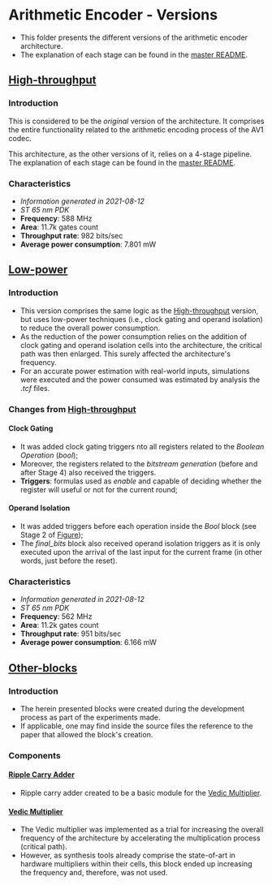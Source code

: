 # Arithmetic Encoder - Versions
- This folder presents the different versions of the arithmetic encoder architecture.
- The explanation of each stage can be found in the [master README](https://github.com/tuliopereirab/arithmetic-encoder-av1).

## [High-throughput](https://github.com/tuliopereirab/arithmetic-encoder-av1/tree/master/rtl/entropy-encoder)

### Introduction

This is considered to be the _original_ version of the architecture. It comprises the entire functionality related to the arithmetic encoding process of the AV1 codec.

This architecture, as the other versions of it, relies on a 4-stage pipeline. The explanation of each stage can be found in the [master README](https://github.com/tuliopereirab/arithmetic-encoder-av1).

### Characteristics
- _Information generated in 2021-08-12_
- _ST 65 nm PDK_
- **Frequency**: 588 MHz
- **Area**: 11.7k gates count
- **Throughput rate**: 982 bits/sec
- **Average power consumption**: 7.801 mW

## [Low-power](https://github.com/tuliopereirab/arithmetic-encoder-av1/tree/master/rtl/entropy-encoder-lp)

### Introduction

- This version comprises the same logic as the [High-throughput](https://github.com/tuliopereirab/arithmetic-encoder-av1/tree/master/rtl/entropy-encoder) version, but uses low-power techniques (i.e., clock gating and operand isolation) to reduce the overall power consumption.
- As the reduction of the power consumption relies on the addition of clock gating and operand isolation cells into the architecture, the critical path was then enlarged. This surely affected the architecture's frequency.
- For an accurate power estimation with real-world inputs, simulations were executed and the power consumed was estimated by analysis the _.tcf_ files.

### Changes from [High-throughput](https://github.com/tuliopereirab/arithmetic-encoder-av1/tree/master/rtl/entropy-encoder)
#### Clock Gating
- It was added clock gating triggers nto all registers related to the _Boolean Operation_ (_bool_);
- Moreover, the registers related to the _bitstream generation_ (before and after Stage 4) also received the triggers.
- **Triggers**: formulas used as _enable_ and capable of deciding whether the register will useful or not for the current round;
#### Operand Isolation
- It was added triggers before each operation inside the _Bool_ block (see Stage 2 of [Figure](https://github.com/tuliopereirab/arithmetic-encoder-av1/blob/master/Project/images/Architecture-Stage_2.jpg));
- The _final_bits_ block also received operand isolation triggers as it is only executed upon the arrival of the last input for the current frame (in other words, just before the reset).

### Characteristics
- _Information generated in 2021-08-12_
- _ST 65 nm PDK_
- **Frequency**: 562 MHz
- **Area**: 11.2k gates count
- **Throughput rate**: 951 bits/sec
- **Average power consumption**: 6.166 mW

## [Other-blocks](https://github.com/tuliopereirab/arithmetic-encoder-av1/tree/master/rtl/other-blocks)

### Introduction
- The herein presented blocks were created during the development process as part of the experiments made.
- If applicable, one may find inside the source files the reference to the paper that allowed the block's creation.  

### Components
#### [Ripple Carry Adder](https://github.com/tuliopereirab/arithmetic-encoder-av1/tree/master/rtl/other-blocks/ripple_carry_adder)
- Ripple carry adder created to be a basic module for the [Vedic Multiplier](https://github.com/tuliopereirab/arithmetic-encoder-av1/tree/master/rtl/other-blocks/vedic-multiplier).

#### [Vedic Multiplier](https://github.com/tuliopereirab/arithmetic-encoder-av1/tree/master/rtl/other-blocks/vedic-multiplier)
- The Vedic multiplier was implemented as a trial for increasing the overall frequency of the architecture by accelerating the multiplication process (critical path).
- However, as synthesis tools already comprise the state-of-art in hardware multipliers within their cells, this block ended up increasing the frequency and, therefore, was not used.
